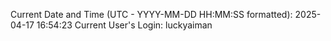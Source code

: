 Current Date and Time (UTC - YYYY-MM-DD HH:MM:SS formatted): 2025-04-17 16:54:23
Current User's Login: luckyaiman
